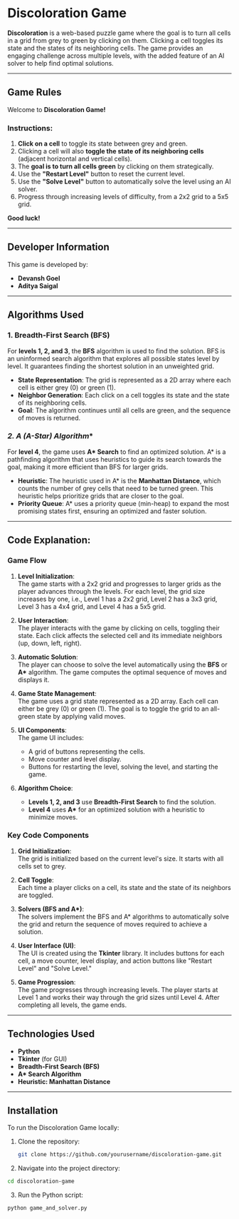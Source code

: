 # Discoloration Game

**Discoloration** is a web-based puzzle game where the goal is to turn all cells in a grid from grey to green by clicking on them. Clicking a cell toggles its state and the states of its neighboring cells. The game provides an engaging challenge across multiple levels, with the added feature of an AI solver to help find optimal solutions.

---

## **Game Rules**

Welcome to **Discoloration Game!** 

### Instructions:

1. **Click on a cell** to toggle its state between grey and green.
2. Clicking a cell will also **toggle the state of its neighboring cells** (adjacent horizontal and vertical cells).
3. The **goal is to turn all cells green** by clicking on them strategically.
4. Use the **"Restart Level"** button to reset the current level.
5. Use the **"Solve Level"** button to automatically solve the level using an AI solver.
6. Progress through increasing levels of difficulty, from a 2x2 grid to a 5x5 grid.

**Good luck!**

---

## **Developer Information**

This game is developed by:

- **Devansh Goel**  
- **Aditya Saigal**

---

## **Algorithms Used**

### **1. Breadth-First Search (BFS)**

For **levels 1, 2, and 3**, the **BFS** algorithm is used to find the solution. BFS is an uninformed search algorithm that explores all possible states level by level. It guarantees finding the shortest solution in an unweighted grid.

- **State Representation**: The grid is represented as a 2D array where each cell is either grey (0) or green (1).
- **Neighbor Generation**: Each click on a cell toggles its state and the state of its neighboring cells.
- **Goal**: The algorithm continues until all cells are green, and the sequence of moves is returned.

### **2. A* (A-Star) Algorithm**

For **level 4**, the game uses **A\* Search** to find an optimized solution. A\* is a pathfinding algorithm that uses heuristics to guide its search towards the goal, making it more efficient than BFS for larger grids.

- **Heuristic**: The heuristic used in A\* is the **Manhattan Distance**, which counts the number of grey cells that need to be turned green. This heuristic helps prioritize grids that are closer to the goal.
- **Priority Queue**: A\* uses a priority queue (min-heap) to expand the most promising states first, ensuring an optimized and faster solution.

---

## **Code Explanation:**

### **Game Flow**

1. **Level Initialization**:  
   The game starts with a 2x2 grid and progresses to larger grids as the player advances through the levels. For each level, the grid size increases by one, i.e., Level 1 has a 2x2 grid, Level 2 has a 3x3 grid, Level 3 has a 4x4 grid, and Level 4 has a 5x5 grid.

2. **User Interaction**:  
   The player interacts with the game by clicking on cells, toggling their state. Each click affects the selected cell and its immediate neighbors (up, down, left, right).

3. **Automatic Solution**:  
   The player can choose to solve the level automatically using the **BFS** or **A\*** algorithm. The game computes the optimal sequence of moves and displays it.

4. **Game State Management**:  
   The game uses a grid state represented as a 2D array. Each cell can either be grey (0) or green (1). The goal is to toggle the grid to an all-green state by applying valid moves.

5. **UI Components**:  
   The game UI includes:
   - A grid of buttons representing the cells.
   - Move counter and level display.
   - Buttons for restarting the level, solving the level, and starting the game.

6. **Algorithm Choice**:  
   - **Levels 1, 2, and 3** use **Breadth-First Search** to find the solution.
   - **Level 4** uses **A\*** for an optimized solution with a heuristic to minimize moves.

### **Key Code Components**

1. **Grid Initialization**:  
   The grid is initialized based on the current level's size. It starts with all cells set to grey.

2. **Cell Toggle**:  
   Each time a player clicks on a cell, its state and the state of its neighbors are toggled.

3. **Solvers (BFS and A\*)**:  
   The solvers implement the BFS and A\* algorithms to automatically solve the grid and return the sequence of moves required to achieve a solution.

4. **User Interface (UI)**:  
   The UI is created using the **Tkinter** library. It includes buttons for each cell, a move counter, level display, and action buttons like "Restart Level" and "Solve Level."

5. **Game Progression**:  
   The game progresses through increasing levels. The player starts at Level 1 and works their way through the grid sizes until Level 4. After completing all levels, the game ends.

---

## **Technologies Used**

- **Python**  
- **Tkinter** (for GUI)
- **Breadth-First Search (BFS)**
- **A\* Search Algorithm**
- **Heuristic: Manhattan Distance**

---

## **Installation**

To run the Discoloration Game locally:

1. Clone the repository:
   ```bash
   git clone https://github.com/yourusername/discoloration-game.git
   ```
   
   
2. Navigate into the project directory:
  ```bash
  cd discoloration-game
  ```

3. Run the Python script:
  ```bash
  python game_and_solver.py
  ```
